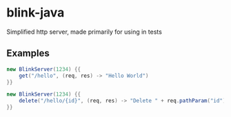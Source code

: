# blink-java
Simplified http server, made primarily for using in tests

## Examples
```java
new BlinkServer(1234) {{
	get("/hello", (req, res) -> "Hello World")
}}
```
```java
new BlinkServer(1234) {{
	delete("/hello/{id}", (req, res) -> "Delete " + req.pathParam("id"))
}}
```
</code>
